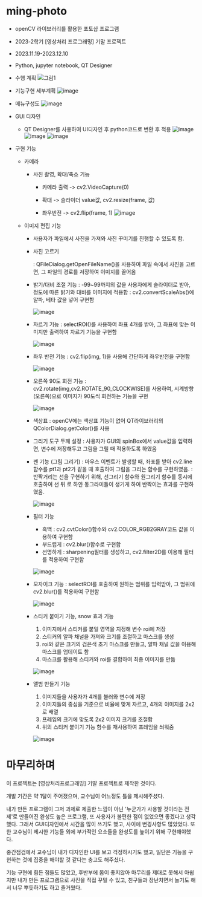# ming-photo
* openCV 라이브러리를 활용한 포토샵 프로그램
* 2023-2학기 [영상처리 프로그래밍] 기말 프로젝트
* 2023.11.19-2023.12.10
* Python, jupyter notebook, QT Designer

* 수행 계획
  ![그림1](https://github.com/MinseoK1m/ming-photo/assets/138808284/1b9112c1-3964-4dd6-a585-e9b2e56fe2f0)

* 기능구현 세부계획
  ![image](https://github.com/MinseoK1m/ming-photo/assets/138808284/c59e01f5-290f-4c09-9129-6edf6ab6a04f)

* 메뉴구성도
  ![image](https://github.com/MinseoK1m/ming-photo/assets/138808284/da15c149-6e6c-43bd-9d00-e515cd8b16da)


* GUI 디자인
  * QT Designer를 사용하여 UI디자인 후 python코드로 변환 후 적용
     ![image](https://github.com/MinseoK1m/ming-photo/assets/138808284/ced53a50-0243-4636-9760-7ebdd494535b)
      ![image](https://github.com/MinseoK1m/ming-photo/assets/138808284/b15bbe67-5978-41a8-8d0e-a023d5a01a13)
    ![image](https://github.com/MinseoK1m/ming-photo/assets/138808284/91dc1872-efe9-4196-9212-1a36b6baf595)


* 구현 기능
  * 카메라
    * 사진 촬영, 확대/축소 기능
      - 카메라 출력 -> cv2.VideoCapture(0)
      
      - 확대 -> 슬라이더 value값, cv2.resize(frame, 값)
      
      - 좌우반전 -> cv2.flip(frame, 1)
       ![image](https://github.com/MinseoK1m/ming-photo/assets/138808284/26a178bc-992d-471b-8f97-484ffeaa2f7b)


  * 이미지 편집 기능
    * 사용자가 파일에서 사진을 가져와 사진 꾸미기를 진행할 수 있도록 함.
    * 사진 고르기

      : QFileDialog.getOpenFileName()을 사용하여 파일 속에서 사진을 고르면, 그 파일의  경로를 저장하여 이미지를 끌어옴
    - 밝기/대비 조절 기능
      : -99~99까지의 값을 사용자에게 슬라이더로 받아, 정도에 따른 밝기와 대비를 이미지에 적용함
      : cv2.convertScaleAbs()에 알파, 베타 값을 넣어 구현함
      
      ![image](https://github.com/MinseoK1m/ming-photo/assets/138808284/927449b5-af86-4099-bec4-5b5d4d3f120f)
      
    - 자르기 기능
      : selectROI()를 사용하여 좌표 4개를 받아, 그 좌표에 맞는 이미지만 출력하여 자르기 기능을 구현함
      
      ![image](https://github.com/MinseoK1m/ming-photo/assets/138808284/437bc5de-1eb6-46b7-8319-52ec46cbf146)
      
    - 좌우 반전 기능
      : cv2.flip(img, 1)을 사용해 간단하게 좌우반전을 구현함
      
      ![image](https://github.com/MinseoK1m/ming-photo/assets/138808284/6001ec7b-3ad3-4d5d-9c6e-391188ff963b)
      
    - 오른쪽 90도 회전 기능
      : cv2.rotate(img,cv2.ROTATE_90_CLOCKWISE)를 사용하여, 시계방향(오른쪽)으로 이미지가 90도씩 회전하는 기능을 구현
      
      ![image](https://github.com/MinseoK1m/ming-photo/assets/138808284/0febf9eb-d6be-4bfc-93fb-fe8d4ce4e7ca)
 
    - 색상표
      : openCV에는 색상표 기능이 없어 QT라이브러리의 QColorDialog.getColor()를 사용
      
    - 그리기 도구 두께 설정
      : 사용자가 GUI의 spinBox에서 value값을 입력하면, 변수에 저장해두고 그림을 그릴 때 적용하도록 하였음
 
    -  펜 기능 (그림 그리기)
      : 마우스 이벤트가 발생할 때, 좌표를 받아 cv2.line함수를 pt1과 pt2가 같을 때 호출하여     그림을 그리는 함수를 구현하였음.
      : 반짝거리는 선을 구현하기 위해, 선그리기 함수와 원그리기 함수를 동시에 호출하여 선 뒤   로 하얀 동그라미들이 생기게 하여 반짝이는 효과를 구현하였음.

       ![image](https://github.com/MinseoK1m/ming-photo/assets/138808284/e8921ea8-9492-468f-8c25-986788f2bbb9)

    - 필터 기능
      * 흑백 : cv2.cvtColor()함수와 cv2.COLOR_RGB2GRAY코드 값을 이용하여 구현함
      * 부드럽게 : cv2.blur()함수로 구현함
      * 선명하게 : sharpening필터를 생성하고, cv2.filter2D를 이용해 필터를 적용하여 구현함
    
       ![image](https://github.com/MinseoK1m/ming-photo/assets/138808284/176941c6-e9b3-4db4-ac97-6f99747d5f10)

     - 모자이크 기능
      : selectROI를 호출하여 원하는 범위를 입력받아, 그 범위에 cv2.blur()를 적용하여 구현함
  
       ![image](https://github.com/MinseoK1m/ming-photo/assets/138808284/5c565304-e3dd-4e85-ab1e-35a2e4673fd5)
  
     -  스티커 붙이기 기능, snow 효과 기능
        1. 이미지에서 스티커를 붙일 영역을 지정해 변수 roi에 저장
        2. 스티커의 알파 채널을 가져와 크기를 조절하고 마스크를 생성
        3. roi와 같은 크기의 검은색 초기 마스크를 만들고, 알파 채널 값을 이용해 마스크를 업데이트 함
        4. 마스크를 활용해 스티커와 roi를 결합하여 최종 이미지를 만듦
         
         ![image](https://github.com/MinseoK1m/ming-photo/assets/138808284/c0c617bf-0a15-40c3-a86e-909effbb897d)
  
    - 앨범 만들기 기능
        1. 이미지들을 사용자가 4개를 불러와 변수에 저장
        2. 이미지들의 중심을 기준으로 비율에 맞게 자르고, 4개의 이미지를 2x2로 배열
        3. 프레임의 크기에 맞도록 2x2 이미지 크기를 조절함
        4. 위의 스티커 붙이기 기능 함수를 재사용하여 프레임을 씌워줌
  
       ![image](https://github.com/MinseoK1m/ming-photo/assets/138808284/b8fbe376-b9d5-4802-ae94-22001f07c945)


# 마무리하며

  이 프로젝트는 [영상처리프로그래밍] 기말 프로젝트로 제작한 것이다.
  
  개발 기간은 약 1달이 주어졌으며, 교수님이 어느정도 틀을 제시해주셨다.

  내가 만든 프로그램이 그저 과제로 제출한 느낌이 아닌 '누군가가 사용할 것이라는 전제'로 만들어진 완성도 높은 프로그램, 또 사용자가 불편한 점이 없었으면 좋겠다고 생각했다.
  그래서 GUI디자인에서 시간을 많이 쓰기도 했고, 사이에 변경사항도 많았었다.
  또한 교수님이 제시한 기능들 외에 부가적인 요소들을 완성도를 높이기 위해 구현해야했다.
  
  중간점검에서 교수님이 내가 디자인한 UI를 보고 걱정하시기도 했고, 일단은 기능을 구현하는 것에 집중을 해야할 것 같다는 충고도 해주셨다.
  
  기능 구현에 힘든 점들도 많았고, 후반부에 몸이 좋지않아 마무리를 제대로 못해서 아쉽지만
  내가 만든 프로그램으로 사진을 직접 꾸밀 수 있고, 친구들과 장난치면서 놀기도 해서 너무 뿌듯하기도 하고 즐거웠다.
